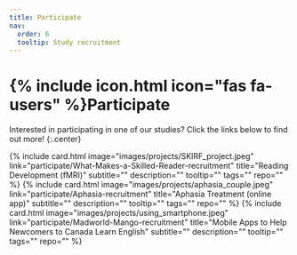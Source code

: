 ```yaml
---
title: Participate
nav:
  order: 6
  tooltip: Study recruitment 
---
```


# {% include icon.html icon="fas fa-users" %}Participate

Interested in participating in one of our studies? Click the links below to find out more!
{:.center}

{%
  include card.html
  image="images/projects/SKIRF_project.jpeg"
  link="participate/What-Makes-a-Skilled-Reader-recruitment"
  title="Reading Development (fMRI)"
  subtitle=""
  description=""
  tooltip=""
  tags=""
  repo=""
%}
{%
  include card.html
  image="images/projects/aphasia_couple.jpeg"
  link="participate/Aphasia-recruitment"
  title="Aphasia Treatment (online app)"
  subtitle=""
  description=""
  tooltip=""
  tags=""
  repo=""
%}
{%
  include card.html
  image="images/projects/using_smartphone.jpeg"
  link="participate/Madworld-Mango-recruitment"
  title="Mobile Apps to Help Newcomers to Canada Learn English"
  subtitle=""
  description=""
  tooltip=""
  tags=""
  repo=""
%}